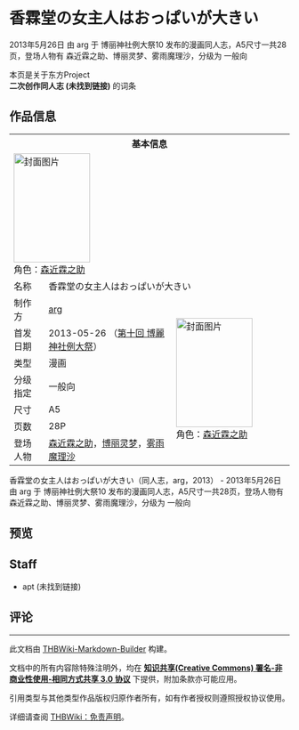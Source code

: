 # 香霖堂の女主人はおっぱいが大きい

<!-- source html: G:\repos\THBWiki-Markdown-Builder\THBWikiMarkdown\Temp\main\9\90\ns0%3A%E9%A6%99%E9%9C%96%E5%A0%82%E3%81%AE%E5%A5%B3%E4%B8%BB%E4%BA%BA%E3%81%AF%E3%81%8A%E3%81%A3%E3%81%B1%E3%81%84%E3%81%8C%E5%A4%A7%E3%81%8D%E3%81%84.html -->

2013年5月26日 由 arg 于 博丽神社例大祭10 发布的漫画同人志，A5尺寸一共28页，登场人物有 森近霖之助、博丽灵梦、雾雨魔理沙，分级为 一般向

本页是关于东方Project  
 **二次创作同人志 (未找到链接)** 的词条

## 作品信息

<table><tbody><tr><th colspan="3">基本信息</th></tr><tr><td class="cover-artwork-mobile" colspan="2"><a href="./文件-香霖堂の女主人はおっぱいが大きい封面.jpg.md" class="image" title="封面图片"><img alt="封面图片" src="https://upload.thwiki.cc/thumb/2/2f/%E9%A6%99%E9%9C%96%E5%A0%82%E3%81%AE%E5%A5%B3%E4%B8%BB%E4%BA%BA%E3%81%AF%E3%81%8A%E3%81%A3%E3%81%B1%E3%81%84%E3%81%8C%E5%A4%A7%E3%81%8D%E3%81%84%E5%B0%81%E9%9D%A2.jpg/137px-%E9%A6%99%E9%9C%96%E5%A0%82%E3%81%AE%E5%A5%B3%E4%B8%BB%E4%BA%BA%E3%81%AF%E3%81%8A%E3%81%A3%E3%81%B1%E3%81%84%E3%81%8C%E5%A4%A7%E3%81%8D%E3%81%84%E5%B0%81%E9%9D%A2.jpg" decoding="async" loading="lazy" width="137" height="196" srcset="https://upload.thwiki.cc/thumb/2/2f/%E9%A6%99%E9%9C%96%E5%A0%82%E3%81%AE%E5%A5%B3%E4%B8%BB%E4%BA%BA%E3%81%AF%E3%81%8A%E3%81%A3%E3%81%B1%E3%81%84%E3%81%8C%E5%A4%A7%E3%81%8D%E3%81%84%E5%B0%81%E9%9D%A2.jpg/206px-%E9%A6%99%E9%9C%96%E5%A0%82%E3%81%AE%E5%A5%B3%E4%B8%BB%E4%BA%BA%E3%81%AF%E3%81%8A%E3%81%A3%E3%81%B1%E3%81%84%E3%81%8C%E5%A4%A7%E3%81%8D%E3%81%84%E5%B0%81%E9%9D%A2.jpg 1.5x, https://upload.thwiki.cc/2/2f/%E9%A6%99%E9%9C%96%E5%A0%82%E3%81%AE%E5%A5%B3%E4%B8%BB%E4%BA%BA%E3%81%AF%E3%81%8A%E3%81%A3%E3%81%B1%E3%81%84%E3%81%8C%E5%A4%A7%E3%81%8D%E3%81%84%E5%B0%81%E9%9D%A2.jpg 2x" data-file-width="269" data-file-height="384"></a><div class="cover-char">角色：<a href="./森近霖之助.md" title="森近霖之助">森近霖之助</a></div></td>
</tr><tr><td class="label">名称</td><td colspan="2"> 香霖堂の女主人はおっぱいが大きい </td></tr><tr><td class="label">制作方</td><td><a href="./arg.md" title="arg">arg</a></td><td class="cover-artwork" rowspan="7" style="min-width:196px;"><a href="./文件-香霖堂の女主人はおっぱいが大きい封面.jpg.md" class="image" title="封面图片"><img alt="封面图片" src="https://upload.thwiki.cc/thumb/2/2f/%E9%A6%99%E9%9C%96%E5%A0%82%E3%81%AE%E5%A5%B3%E4%B8%BB%E4%BA%BA%E3%81%AF%E3%81%8A%E3%81%A3%E3%81%B1%E3%81%84%E3%81%8C%E5%A4%A7%E3%81%8D%E3%81%84%E5%B0%81%E9%9D%A2.jpg/137px-%E9%A6%99%E9%9C%96%E5%A0%82%E3%81%AE%E5%A5%B3%E4%B8%BB%E4%BA%BA%E3%81%AF%E3%81%8A%E3%81%A3%E3%81%B1%E3%81%84%E3%81%8C%E5%A4%A7%E3%81%8D%E3%81%84%E5%B0%81%E9%9D%A2.jpg" decoding="async" loading="lazy" width="137" height="196" srcset="https://upload.thwiki.cc/thumb/2/2f/%E9%A6%99%E9%9C%96%E5%A0%82%E3%81%AE%E5%A5%B3%E4%B8%BB%E4%BA%BA%E3%81%AF%E3%81%8A%E3%81%A3%E3%81%B1%E3%81%84%E3%81%8C%E5%A4%A7%E3%81%8D%E3%81%84%E5%B0%81%E9%9D%A2.jpg/206px-%E9%A6%99%E9%9C%96%E5%A0%82%E3%81%AE%E5%A5%B3%E4%B8%BB%E4%BA%BA%E3%81%AF%E3%81%8A%E3%81%A3%E3%81%B1%E3%81%84%E3%81%8C%E5%A4%A7%E3%81%8D%E3%81%84%E5%B0%81%E9%9D%A2.jpg 1.5x, https://upload.thwiki.cc/2/2f/%E9%A6%99%E9%9C%96%E5%A0%82%E3%81%AE%E5%A5%B3%E4%B8%BB%E4%BA%BA%E3%81%AF%E3%81%8A%E3%81%A3%E3%81%B1%E3%81%84%E3%81%8C%E5%A4%A7%E3%81%8D%E3%81%84%E5%B0%81%E9%9D%A2.jpg 2x" data-file-width="269" data-file-height="384"></a><div class="cover-char">角色：<a href="./森近霖之助.md" title="森近霖之助">森近霖之助</a></div></td>
</tr><tr><td class="label">首发日期</td><td>2013-05-26&#160;（<a href="/展会作品列表?e=%E5%8D%9A%E4%B8%BD%E7%A5%9E%E7%A4%BE%E4%BE%8B%E5%A4%A7%E7%A5%AD%2310">第十回 博麗神社例大祭</a>）</td></tr><tr><td class="label">类型</td><td>漫画</td></tr><tr><td class="label">分级指定</td><td>一般向</td></tr><tr><td class="label">尺寸</td><td>A5</td></tr><tr><td class="label">页数</td><td>28P</td></tr><tr><td class="label">登场人物</td><td><a href="./森近霖之助.md" title="森近霖之助">森近霖之助</a>，<a href="./博丽灵梦.md" title="博丽灵梦">博丽灵梦</a>，<a href="./雾雨魔理沙.md" title="雾雨魔理沙">雾雨魔理沙</a></td></tr></tbody></table>

香霖堂の女主人はおっぱいが大きい（同人志，arg，2013） - 2013年5月26日 由 arg 于 博丽神社例大祭10 发布的漫画同人志，A5尺寸一共28页，登场人物有 森近霖之助、博丽灵梦、雾雨魔理沙，分级为 一般向

## 预览

## Staff
- apt (未找到链接)


## 评论




---

此文档由 [THBWiki-Markdown-Builder](https://github.com/Delsin-Yu/THBWiki-Markdown-Builder) 构建。

文档中的所有内容除特殊注明外，均在 [**知识共享(Creative Commons) 署名-非商业性使用-相同方式共享 3.0 协议**](https://creativecommons.org/licenses/by-sa/3.0/deed.zh-hans) 下提供，附加条款亦可能应用。

引用类型与其他类型作品版权归原作者所有，如有作者授权则遵照授权协议使用。

详细请查阅 [THBWiki：免责声明](https://thbwiki.cc/THBWiki:%E5%85%8D%E8%B4%A3%E5%A3%B0%E6%98%8E)。

